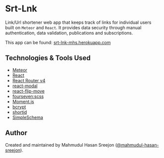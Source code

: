 # Srt-Lnk

Link/Url shortener web app that keeps track of links for individual users built on `Meteor` and `React`. It provides data security through manual authentication, data validation, publications and subscriptions.

This app can be found: [srt-lnk-mhs.herokuapp.com](https://srt-lnk-mhs.herokuapp.com/)

## Technologies & Tools Used

* [Meteor](https://www.meteor.com/)
* [React](https://reactjs.org/)
* [React Router v4](https://reacttraining.com/react-router/)
* [react-modal](https://github.com/reactjs/react-modal)
* [react-flip-move](https://github.com/joshwcomeau/react-flip-move)
* [fourseven:scss](https://atmospherejs.com/fourseven/scss)
* [Moment.js](https://momentjs.com/)
* [bcrypt](https://www.npmjs.com/package/bcrypt)
* [shortid](https://github.com/dylang/shortid)
* [SimpleSchema](https://github.com/aldeed/simple-schema-js)

## Author

Created and maintained by Mahmudul Hasan Sreejon ([@mahmudul-hasan-sreejon](http://mahmudulhasansreejon.ml/)).
